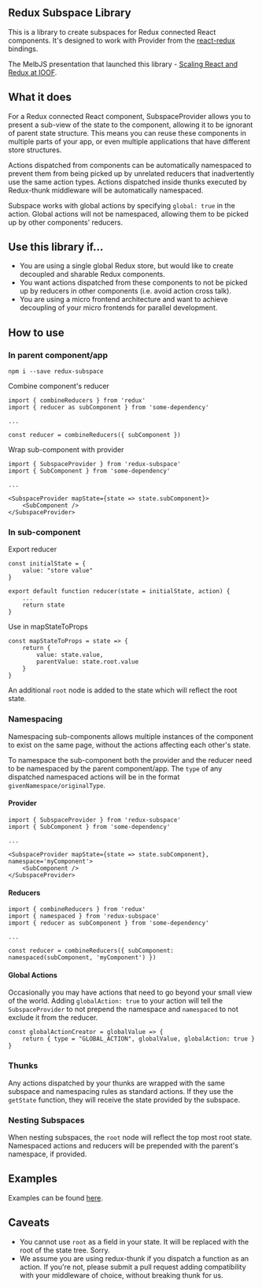 Redux Subspace Library
-----------------------

This is a library to create subspaces for Redux connected React components. It's designed to work with Provider from the [react-redux](https://github.com/reactjs/react-redux) bindings.

The MelbJS presentation that launched this library - [Scaling React and Redux at IOOF](http://www.slideshare.net/VivianFarrell/scaling-react-and-redux-at-ioof).

## What it does
For a Redux connected React component, SubspaceProvider allows you to present a sub-view of the state to the component, allowing it to be ignorant of parent state structure. This means you can reuse these components in multiple parts of your app, or even multiple applications that have different store structures.

Actions dispatched from components can be automatically namespaced to prevent them from being picked up by unrelated reducers that inadvertently use the same action types. Actions dispatched inside thunks executed by Redux-thunk middleware will be automatically namespaced.

Subspace works with global actions by specifying `global: true` in the action. Global actions will not be namespaced, allowing them to be picked up by other components' reducers.

## Use this library if...
  * You are using a single global Redux store, but would like to create decoupled and sharable Redux components.
  * You want actions dispatched from these components to not be picked up by reducers in other components (i.e. avoid action cross talk).
  * You are using a micro frontend architecture and want to achieve decoupling of your micro frontends for parallel development.

## How to use

### In parent component/app

```
npm i --save redux-subspace
```

Combine component's reducer

```
import { combineReducers } from 'redux'
import { reducer as subComponent } from 'some-dependency'

...

const reducer = combineReducers({ subComponent })
```

Wrap sub-component with provider

```
import { SubspaceProvider } from 'redux-subspace'
import { SubComponent } from 'some-dependency'

...

<SubspaceProvider mapState={state => state.subComponent}>
    <SubComponent />
</SubspaceProvider>
```

### In sub-component

Export reducer

```
const initialState = {
    value: "store value"
}

export default function reducer(state = initialState, action) {
    ...
    return state
}
```

Use in mapStateToProps

```
const mapStateToProps = state => {
    return {
        value: state.value,
        parentValue: state.root.value
    }
}
```

An additional `root` node is added to the state which will reflect the root state.

### Namespacing

Namespacing sub-components allows multiple instances of the component to exist on the same page, without the actions affecting each other's state.

To namespace the sub-component both the provider and the reducer need to be namespaced by the parent component/app. The `type` of any dispatched namespaced actions will be in the format `givenNamespace/originalType`.

#### Provider

```
import { SubspaceProvider } from 'redux-subspace'
import { SubComponent } from 'some-dependency'

...

<SubspaceProvider mapState={state => state.subComponent}, namespace='myComponent'>
    <SubComponent />
</SubspaceProvider>
```

#### Reducers

```
import { combineReducers } from 'redux'
import { namespaced } from 'redux-subspace'
import { reducer as subComponent } from 'some-dependency'

...

const reducer = combineReducers({ subComponent: namespaced(subComponent, 'myComponent') })
```

#### Global Actions

Occasionally you may have actions that need to go beyond your small view of the world.  Adding `globalAction: true` to your action will tell the `SubspaceProvider` to not prepend the namespace and `namespaced` to not exclude it from the reducer.

```
const globalActionCreator = globalValue => {
    return { type = "GLOBAL_ACTION", globalValue, globalAction: true }
}
```

### Thunks

Any actions dispatched by your thunks are wrapped with the same subspace and namespacing rules as standard actions.  If they use the `getState` function, they will receive the state provided by the subspace.

### Nesting Subspaces

When nesting subspaces, the `root` node will reflect the top most root state. Namespaced actions and reducers will be prepended with the parent's namespace, if provided.

## Examples

Examples can be found [here](./examples).

## Caveats

* You cannot use `root` as a field in your state. It will be replaced with the root of the state tree.  Sorry.
* We assume you are using redux-thunk if you dispatch a function as an action.  If you're not, please submit a pull request adding compatibility with your middleware of choice, without breaking thunk for us.

